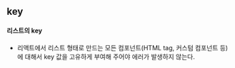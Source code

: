 ## key

#### 리스트의 key
- 리액트에서 리스트 형태로 만드는 모든 컴포넌트(HTML tag, 커스텀 컴포넌트 등)에 대해서 key 값을 고유하게 부여해 주어야 에러가 발생하지 않는다.

